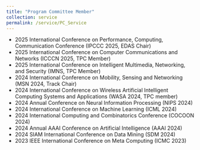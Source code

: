 ```yaml
---
title: "Program Committee Member"
collection: service
permalink: /service/PC_Service
---
```



- 2025 International Conference on Performance, Computing, Communication Conference (IPCCC 2025, EDAS Chair)
- 2025 International Conference on Computer Communications and Networks (ICCCN 2025, TPC Member)
- 2025 International Conference on Intelligent Multimedia, Networking, and Security (IMNS, TPC Member)
- 2024 International Conference on Mobility, Sensing and Networking (MSN 2024, Track Chair)
- 2024 International Conference on Wireless Artificial Intelligent Computing Systems and Applications (WASA 2024, TPC member)
- 2024 Annual Conference on Neural Information Processing (NIPS 2024)
- 2024 International Conference on Machine Learning (ICML 2024)
- 2024 International Computing and Combinatorics Conference (COCOON 2024)
- 2024 Annual AAAI Conference on Artificial Intelligence (AAAI 2024)
- 2024 SIAM International Conference on Data Mining (SDM 2024)
- 2023 IEEE International Conference on Meta Computing (ICMC 2023)
